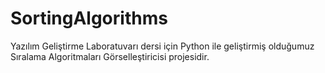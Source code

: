 # SortingAlgorithms
Yazılım Geliştirme Laboratuvarı dersi için Python ile geliştirmiş olduğumuz Sıralama Algoritmaları Görselleştiricisi projesidir.
